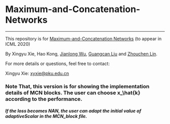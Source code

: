 # Maximum-and-Concatenation-Networks

***********************************************************************************************************

This repository is for [Maximum-and-Concatenation Networks](https://arxiv.org/abs/2007.04630) (to appear in ICML 2020)

By Xingyu Xie, Hao Kong, [Jianlong Wu](https://jlwu1992.github.io), [Guangcan Liu](http://web2.nuist.edu.cn:8080/jszy/Professor.aspx?id=1990) and [Zhouchen Lin](https://zhouchenlin.github.io/).


For more details or questions, feel free to contact: 

Xingyu Xie: xyxie@pku.edu.cn

### Note That, this version is for showing the implementation details of MCN blocks. The user can choose x_\hat{k} according to the performance.

##### If the loss becomes NAN, the user can adapt the initial value of adaptiveScalar in the MCN_block file.
